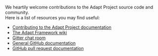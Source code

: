 We heartily welcome contributions to the Adapt Project source code and community.  
Here is a list of resources you may find useful:

* [Contributing to the Adapt Project documentation](https://github.com/adaptlearning/adapt_framework/wiki/Contributing-to-the-Adapt-Project)
* [The Adapt Framework wiki](https://github.com/adaptlearning/adapt_framework/wiki)
* [Gitter chat room](https://gitter.im/adaptlearning/adapt_framework)
* [General GitHub documentation](http://help.github.com/)
* [GitHub pull request documentation](http://help.github.com/send-pull-requests/)

